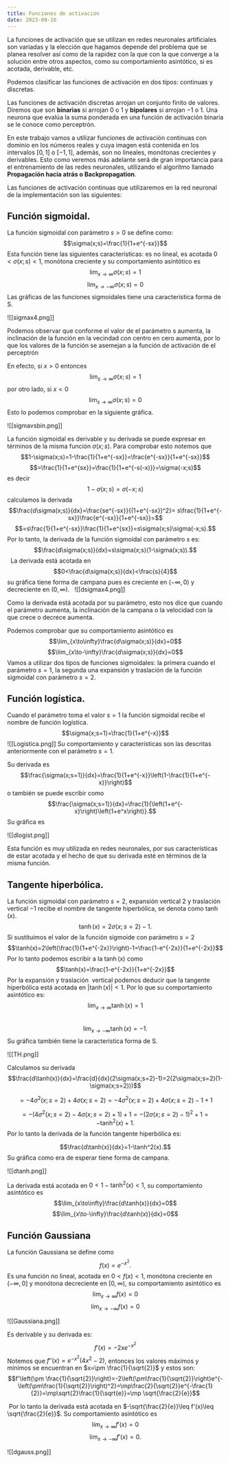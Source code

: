 ```yaml
---
title: Funciones de activación
date: 2023-09-16
---
```

La funciones de activación que se utilizan en redes neuronales artificiales son variadas y la elección que hagamos depende del problema que se planea resolver así como de la rapidez con la que con la que converge a la solución entre otros aspectos, como su comportamiento asintótico, si es acotada, derivable, etc.

Podemos clasificar las funciones de activación en dos tipos: continuas y discretas.

Las funciones de activación discretas arrojan un conjunto finito de valores. Diremos que son **binarias** si arrojan $0$ o $1$ y **bipolares** si arrojan $−1$ o $1$. Una neurona que evalúa la suma ponderada en una función de activación binaria se le conoce como perceptrón.

En este trabajo vamos a utilizar funciones de activación continuas con dominio en los números reales y cuya imagen está contenida en los intervalos $[0, 1]$ o $[−1, 1]$, además, son no lineales, monótonas crecientes y derivables. Esto como veremos más adelante será de gran importancia para el entrenamiento de las redes neuronales, utilizando el algoritmo llamado **Propagación hacia atrás o Backpropagation**.

Las funciones de activación continuas que utilizaremos en la red neuronal de la implementación son las siguientes:

## Función sigmoidal.
La función sigmoidal con parámetro $s > 0$ se define como:
$$\sigma(x;s)=\frac{1}{1+e^{-sx}}$$
Esta función tiene las siguientes características: es no lineal, es acotada $0 < \sigma(x; s) < 1$, monótona creciente y su comportamiento asintótico es
$$\lim_{x\to\infty}\sigma(x;s)=1$$
$$\lim_{x\to-\infty}\sigma(x;s)=0$$
Las gráficas de las funciones sigmoidales tiene una característica forma de S.

![[sigmax4.png]]

Podemos observar que conforme el valor de el parámetro s aumenta, la inclinación de la función en la vecindad con centro en cero aumenta, por lo que los valores de la función se asemejan a la función de activación de el perceptrón

En efecto, si $x > 0$ entonces
$$\lim_{s\to\infty}\sigma(x;s)=1$$
por otro lado, si $x < 0$
$$\lim_{s\to\infty}\sigma(x;s)=0$$
Esto lo podemos comprobar en la siguiente gráfica.

![[sigmavsbin.png]]

La función sigmoidal es derivable y su derivada se puede expresar en términos de la misma función $\sigma(x; s)$. Para comprobar esto notemos que
$$1-\sigma(x;s)=1-\frac{1}{1+e^{-sx}}=\frac{e^{-sx}}{1+e^{-sx}}$$
$$=\frac{1}{1+e^{sx}}=\frac{1}{1+e^{-s(-x)}}=\sigma(-x;s)$$
es decir
$$1-\sigma(x;s)=\sigma(-x;s)$$
calculamos la derivada
$$\frac{d\sigma(x;s)}{dx}=\frac{se^{-sx}}{(1+e^{-sx})^2}= s\frac{1}{1+e^{-sx}}\frac{e^{-sx}}{1+e^{-sx}}=$$
$$=s\frac{1}{1+e^{-sx}}\frac{1}{1+e^{sx}}=s\sigma(x;s)\sigma(-x;s).$$
Por lo tanto, la derivada de la función sigmoidal con parámetro $s$ es:
  $$\frac{d\sigma(x;s)}{dx}=s\sigma(x;s)(1-\sigma(x;s)).$$
  La derivada está acotada en $$0<\frac{d\sigma(x;s)}{dx}<\frac{s}{4}$$ su gráfica tiene forma de campana pues es creciente en $(−\infty, 0)$ y decreciente en $(0,\infty)$.
  ![[dsigmax4.png]]

Como la derivada está acotada por su parámetro, esto nos dice que cuando el parámetro aumenta, la inclinación de la campana o la velocidad con la que crece o decrece aumenta.

Podemos comprobar que su comportamiento asintótico es
$$\lim_{x\to\infty}\frac{d\sigma(x;s)}{dx}=0$$
$$\lim_{x\to-\infty}\frac{d\sigma(x;s)}{dx}=0$$
Vamos a utilizar dos tipos de funciones sigmoidales: la primera cuando el parámetro $s = 1$, la segunda una expansión y traslación de la función sigmoidal con parámetro $s = 2$.
## Función logística.
Cuando el parámetro toma el valor $s = 1$ la función sigmoidal recibe el nombre de función logística.
$$\sigma(x;s=1)=\frac{1}{1+e^{-x}}$$
![[Logistica.png]]
Su comportamiento y características son las descritas anteriormente con el parámetro $s = 1$.

Su derivada es
$$\frac{\sigma(x;s=1)}{dx}=\frac{1}{1+e^{-x}}\left(1-\frac{1}{1+e^{-x}}\right)$$
o también se puede escribir como
$$\frac{\sigma(x;s=1)}{dx}=\frac{1}{\left(1+e^{-x}\right)\left(1+e^x\right)}.$$
Su gráfica es

![[dlogist.png]]

Esta función es muy utilizada en redes neuronales, por sus características de estar acotada y el hecho de que su derivada esté en términos de la misma función.

## Tangente hiperbólica.
La función sigmoidal con parámetro $s = 2$, expansión vertical $2$ y traslación vertical $−1$ recibe el nombre de tangente hiperbólica, se denota como $\tanh(x)$.
$$\tanh(x)=2\sigma(x;s=2)-1.$$
Si sustituimos el valor de la función sigmoide con parámetro $s=2$
$$\tanh(x)=2\left(\frac{1}{1+e^{-2x}}\right)-1=\frac{1-e^{-2x}}{1+e^{-2x}}$$
Por lo tanto podemos escribir a la $\tanh(x)$ como
$$\tanh(x)=\frac{1-e^{-2x}}{1+e^{-2x}}$$
Por la expansión y traslación  vertical podemos deducir que la tangente hiperbólica está acotada en $|\tanh(x)|<1$. Por lo que su comportamiento asintótico es:
$$\displaystyle\lim_{x\to\infty}\tanh(x)=1$$  $$\displaystyle\lim_{x\to-\infty}\tanh(x)=-1.$$
Su gráfica también tiene la característica forma de S.

![[TH.png]]

Calculamos su derivada
$$\frac{d\tanh(x)}{dx}=\frac{d}{dx}(2\sigma(x;s=2)-1)=2(2\sigma(x;s=2)(1-\sigma(x;s=2)))$$

$$=-4\sigma^2(x;s=2)+4\sigma(x;s=2)=-4\sigma^2(x;s=2)+4\sigma(x;s=2)-1+1$$

$$=-(4\sigma^2(x;s=2)-4\sigma(x;s=2)+1)+1=-(2\sigma(x;s=2)-1)^2+1=-\tanh^2(x)+1.$$
Por lo tanto la derivada de la función tangente hiperbólica es:

$$\frac{d\tanh(x)}{dx}=1-\tanh^2(x).$$
Su gráfica como era de esperar tiene forma de campana.

![[dtanh.png]]

La derivada está acotada en $0<1-\tanh^2(x)<1$, su comportamiento asintótico es
$$\lim_{x\to\infty}\frac{d\tanh(x)}{dx}=0$$
$$\lim_{x\to-\infty}\frac{d\tanh(x)}{dx}=0$$
## Función Gaussiana

La función Gaussiana se define como
$$f(x)=e^{-x^2}.$$
Es una función no lineal, acotada en $0<f(x)<1$, monótona creciente en $(-\infty,0]$ y monótona decreciente en $[0,\infty)$, su comportamiento asintótico es
$$\lim_{x\to\infty}f(x)=0$$
$$\lim_{x\to-\infty}f(x)=0$$

![[Gaussiana.png]]

Es derivable y su derivada es:
$$f'(x)=-2xe^{-x^2}$$
Notemos que $f''(x)=e^{-x^2}(4x^2-2)$, entonces los valores máximos y mínimos se encuentran en $x=\pm \frac{1}{\sqrt{2}}$ y estos son:
$$f'\left(\pm \frac{1}{\sqrt{2}}\right)=-2\left(\pm\frac{1}{\sqrt{2}}\right)e^{-\left(\pm\frac{1}{\sqrt{2}}\right)^2}=\mp\frac{2}{\sqrt{2}}e^{-\frac{1}{2}}=\mp\sqrt{2}\frac{1}{\sqrt{e}}=\mp \sqrt{\frac{2}{e}}$$

 Por lo tanto la derivada está acotada en $-\sqrt{\frac{2}{e}}\leq f'(x)\leq \sqrt{\frac{2}{e}}$.
Su comportamiento asintótico es
$$\displaystyle\lim_{x\to\infty}f'(x)=0$$
$$\displaystyle\lim_{x\to-\infty}f'(x)=0.$$

![[dgauss.png]]